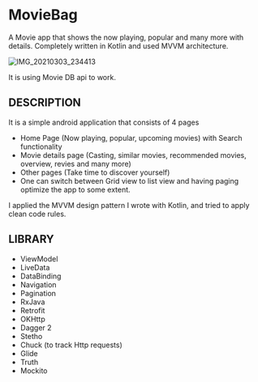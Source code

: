 # MovieBag
A Movie app that shows the now playing, popular and many more with details. Completely written in Kotlin and used MVVM architecture.

![IMG_20210303_234413](https://user-images.githubusercontent.com/36023775/109852551-e3860e80-7c7a-11eb-9673-2abc3df1f2b7.jpg)

It is using Movie DB api to work.

## DESCRIPTION
It is a simple android application that consists of 4 pages
- Home Page (Now playing, popular, upcoming movies) with Search functionality
- Movie details page (Casting, similar movies, recommended movies, overview, revies and many more)
- Other pages (Take time to discover yourself)
- One can switch between Grid view to list view and having paging optimize the app to some extent.

I applied the MVVM design pattern I wrote with Kotlin, and tried to apply clean code rules.

## LIBRARY
- ViewModel
- LiveData
- DataBinding
- Navigation
- Pagination
- RxJava
- Retrofit
- OKHttp
- Dagger 2
- Stetho
- Chuck (to track Http requests)
- Glide
- Truth
- Mockito
